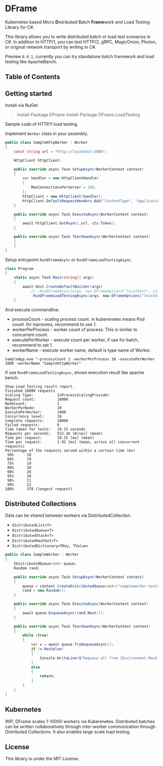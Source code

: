 DFrame
===
Kubernetes based Micro **D**istributed Batch **Frame**work and Load Testing Library for C#.

This library allows you to write distributed batch or load test scenarios in C#. In addition to HTTP/1, you can test HTTP/2, gRPC, MagicOnion, Photon, or original network transport by writing in C#.

Preview `0.0.1`, currently you can try standalone batch framework and load testing like ApacheBanch.

<!-- START doctoc generated TOC please keep comment here to allow auto update -->
<!-- DON'T EDIT THIS SECTION, INSTEAD RE-RUN doctoc TO UPDATE -->
## Table of Contents
<!-- END doctoc generated TOC please keep comment here to allow auto update -->

Getting started
---
Install via NuGet

> Install-Package DFrame
> Install-Package DFrame.LoadTesting

Sample code of HTTP/1 load testing.

Implement `Worker` class in your assembly.

```csharp
public class SampleHttpWorker : Worker
{
    const string url = "http://localhost:5000";

    HttpClient httpClient;

    public override async Task SetupAsync(WorkerContext context)
    {
        var handler = new HttpClientHandler
        {
            MaxConnectionsPerServer = 100,
        };
        httpClient = new HttpClient(handler);
        httpClient.DefaultRequestHeaders.Add("ContentType", "application/json");
    }

    public override async Task ExecuteAsync(WorkerContext context)
    {
        await httpClient.GetAsync(_url, cts.Token);
    }

    public override async Task TeardownAsync(WorkerContext context)
    {
    }
}
```

Setup entrypoint `RunDFrameAsync` or `RunDFrameLoadTestingAsync`.

```csharp
class Program
{
    static async Task Main(string[] args)
    {
        await Host.CreateDefaultBuilder(args)
            // .RunDFrameAsync(args, new DFrameOptions("localhost", 12345));
            .RunDFrameLoadTestingAsync(args, new DFrameOptions("localhost", 12345));
    }
```

And execute commandline.

* processCount - scaling process count. in kuberenetes means Pod count. for inprocess, recommend to use 1.
* workerPerProcess - worker count of process. This is similar to concurrent count.
* executePerWorker - execute count per worker, if use for batch, recommend to set 1.
* workerName - execute worker name, default is type name of Worker.

```
SampleApp.exe "-processCount 1 -workerPerProcess 10 -executePerWorker 1000 -workerName "SampleHttpWorker"
```

If use `RunDFrameLoadTestingAsync`, shows execution result like apache bench.

```test
Show Load Testing result report.
Finished 10000 requests
Scaling Type:           InProcessScalingProvider
Request count:          10000
NodeCount:              1
WorkerPerNode:          10
ExecutePerWorker:       1000
Concurrency level:      10
Complete requests:      10000
Failed requests:        0
Time taken for tests:   19.15 seconds
Requests per seconds:   522.16 [#/sec] (mean)
Time per request:       19.15 [ms] (mean)
Time per request:       1.92 [ms] (mean, across all concurrent requests)
Percentage of the requests served within a certain time (ms)
 50%      18
 66%      19
 75%      19
 80%      20
 90%      20
 95%      20
 98%      21
 99%      22
100%      378 (longest request)
```

Distributed Collections
---
Data can be shared between workers via DistirbutedColleciton.

* `DistributedList<T>`
* `DistributedQueue<T>`
* `DistributedStack<T>`
* `DistributedHashSet<T>`
* `DistributedDictionary<TKey, TValue>`

```csharp
public class SampleWorker : Worker
{
    IDistributedQueue<int> queue;
    Random rand;

    public override async Task SetupAsync(WorkerContext context)
    {
        queue = context.CreateDistributedQueue<int>("sampleworker-testq");
        rand = new Random();
    }

    public override async Task ExecuteAsync(WorkerContext context)
    {
        await queue.EnqueueAsync(rand.Next());
    }

    public override async Task TeardownAsync(WorkerContext context)
    {
        while (true)
        {
            var v = await queue.TryDequeueAsync();
            if (v.HasValue)
            {
                Console.WriteLine($"Dequeue all from {Environment.MachineName} {context.WorkerId}: {v.Value}");
            }
            else
            {
                return;
            }
        }
    }
}
```

Kubernetes
---
WIP, DFrame scales 1-10000 workers via Kuberenetes. Distributed batches can be written collaboratively through inter-worker communication through Distributed Collections. It also enables large scale load testing.

License
---
This library is under the MIT License.